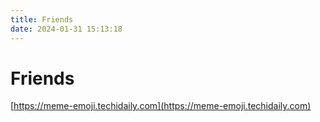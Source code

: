 ```yaml
---
title: Friends
date: 2024-01-31 15:13:18
---
```


# Friends

[https://meme-emoji.techidaily.com](https://meme-emoji.techidaily.com)
